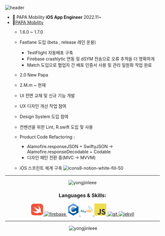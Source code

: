 ![header](https://capsule-render.vercel.app/api?type=slice&color=gradient&customColorList=2,7,16&height=150&section=header&text=Be%20Nice&fontSize=50)

- 🌱 PAPA Mobility **iOS App Engineer**
2022.11~
- 🚀[PAPA Mobility](https://www.papamobility.com) 
  - 1.6.0 ~ 1.7.0
  - Fastlane 도입 (beta , release 레인 운용)
    - TestFlight 자동배포 구축
    - Firebase crashlytic 연동 및 dSYM 전송으로 오류 추적을 더 명확하게
    - Match 도입으로 협업자 간 배포 인증서 사용 및 관리 일원화 작업 완료

   - 2.0 New Papa
    - 2.M.m ~ 현재 
    - UI 전면 교체 및 신규 기능 개발
    - UX 디자인 개선 작업 참여
    - Design System 도입 참여
    - 컨벤션을 위한 Lint, R.swift 도입 및 사용

  - Product Code Refactoring :
    - Alamofire.responseJSON + SwiftyJSON -> Alamofire.responseDecodable + Codable
    - 디자인 패턴 전환 중(MVC -> MVVM)

  - iOS 스프린트 체계 구축
![icons8-notion-white-fill-50](https://user-images.githubusercontent.com/40759743/136832236-7f08ac6e-97cc-49d3-a5d8-a6085b3610d4.png)


-----
<p align="center"><img src="https://github-readme-stats.vercel.app/api/top-langs?username=yongjinleee&show_icons=true&theme=cobalt&locale=en&layout=compact" alt="yongjinleee" />
</p>



<h3 align="center">Languages & Skills:</h3>
<p align="center"> <a href="https://developer.apple.com/swift/" target="_blank"> <img src="https://raw.githubusercontent.com/devicons/devicon/master/icons/swift/swift-original.svg" alt="swift" width="40" height="40"/> </a> <a href="https://firebase.google.com/" target="_blank"> <img src="https://www.vectorlogo.zone/logos/firebase/firebase-icon.svg" alt="firebase" width="40" height="40"/> </a> <a href="https://www.cprogramming.com/" target="_blank"> <img src="https://raw.githubusercontent.com/devicons/devicon/master/icons/c/c-original.svg" alt="c" width="40" height="40"/> </a> <a href="https://www.mysql.com/" target="_blank"> <img src="https://raw.githubusercontent.com/devicons/devicon/master/icons/mysql/mysql-original-wordmark.svg" alt="mysql" width="40" height="40"/> </a> <a href="https://developer.mozilla.org/en-US/docs/Web/JavaScript" target="_blank"> <img src="https://raw.githubusercontent.com/devicons/devicon/master/icons/javascript/javascript-original.svg" alt="javascript" width="40" height="40"/> </a> <a href="https://git-scm.com/" target="_blank"> <img src="https://www.vectorlogo.zone/logos/git-scm/git-scm-icon.svg" alt="git" width="40" height="40"/> </a> <a href="https://jekyllrb.com/" target="_blank"> <img src="https://www.vectorlogo.zone/logos/jekyllrb/jekyllrb-icon.svg" alt="jekyll" width="40" height="40"/> </a></p>


-----

<p align="center">&nbsp;<img src="https://github-readme-stats.vercel.app/api?username=yongjinleee&show_icons=true&theme=cobalt&locale=en" alt="yongjinleee" /></p>
